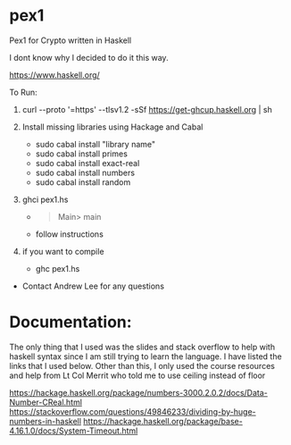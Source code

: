 # pex1
Pex1 for Crypto written in Haskell

I dont know why I decided to do it this way. 

https://www.haskell.org/

To Run:
1. curl --proto '=https' --tlsv1.2 -sSf https://get-ghcup.haskell.org | sh
3. Install missing libraries using Hackage and Cabal
	- sudo cabal install "library name"
	- sudo cabal install primes
	- sudo cabal install exact-real
	- sudo cabal install numbers
	- sudo cabal install random

4. ghci pex1.hs
	- > Main> main
	- follow instructions

5. if you want to compile
	- ghc pex1.hs

* Contact Andrew Lee for any questions

# Documentation:
The only thing that I used was the slides and stack overflow to help
with haskell syntax since I am still trying to learn the language. I have listed
the links that I used below. Other than this, I only used the course resources
and help from Lt Col Merrit who told me to use ceiling instead of floor

https://hackage.haskell.org/package/numbers-3000.2.0.2/docs/Data-Number-CReal.html
https://stackoverflow.com/questions/49846233/dividing-by-huge-numbers-in-haskell
https://hackage.haskell.org/package/base-4.16.1.0/docs/System-Timeout.html
